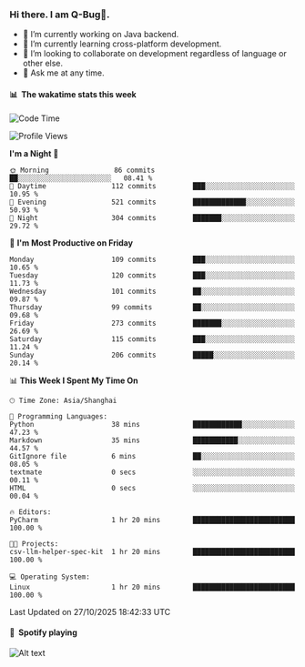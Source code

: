 ### Hi there. I am Q-Bug🐞.

- 🔭 I’m currently working on Java backend.
- 🌱 I’m currently learning cross-platform development.
- 👯 I’m looking to collaborate on development regardless of language or other else.
- 💬 Ask me at any time.

#### 📊 &nbsp;**The wakatime stats this week**  
<!--START_SECTION:waka-->
![Code Time](http://img.shields.io/badge/Code%20Time-369%20hrs%2024%20mins-blue)

![Profile Views](http://img.shields.io/badge/Profile%20Views-0-blue)

**I'm a Night 🦉** 

```text
🌞 Morning                86 commits          ██░░░░░░░░░░░░░░░░░░░░░░░   08.41 % 
🌆 Daytime                112 commits         ███░░░░░░░░░░░░░░░░░░░░░░   10.95 % 
🌃 Evening                521 commits         █████████████░░░░░░░░░░░░   50.93 % 
🌙 Night                  304 commits         ███████░░░░░░░░░░░░░░░░░░   29.72 % 
```
📅 **I'm Most Productive on Friday** 

```text
Monday                   109 commits         ███░░░░░░░░░░░░░░░░░░░░░░   10.65 % 
Tuesday                  120 commits         ███░░░░░░░░░░░░░░░░░░░░░░   11.73 % 
Wednesday                101 commits         ██░░░░░░░░░░░░░░░░░░░░░░░   09.87 % 
Thursday                 99 commits          ██░░░░░░░░░░░░░░░░░░░░░░░   09.68 % 
Friday                   273 commits         ███████░░░░░░░░░░░░░░░░░░   26.69 % 
Saturday                 115 commits         ███░░░░░░░░░░░░░░░░░░░░░░   11.24 % 
Sunday                   206 commits         █████░░░░░░░░░░░░░░░░░░░░   20.14 % 
```


📊 **This Week I Spent My Time On** 

```text
🕑︎ Time Zone: Asia/Shanghai

💬 Programming Languages: 
Python                   38 mins             ████████████░░░░░░░░░░░░░   47.23 % 
Markdown                 35 mins             ███████████░░░░░░░░░░░░░░   44.57 % 
GitIgnore file           6 mins              ██░░░░░░░░░░░░░░░░░░░░░░░   08.05 % 
textmate                 0 secs              ░░░░░░░░░░░░░░░░░░░░░░░░░   00.11 % 
HTML                     0 secs              ░░░░░░░░░░░░░░░░░░░░░░░░░   00.04 % 

🔥 Editors: 
PyCharm                  1 hr 20 mins        █████████████████████████   100.00 % 

🐱‍💻 Projects: 
csv-llm-helper-spec-kit  1 hr 20 mins        █████████████████████████   100.00 % 

💻 Operating System: 
Linux                    1 hr 20 mins        █████████████████████████   100.00 % 
```


 Last Updated on 27/10/2025 18:42:33 UTC
<!--END_SECTION:waka-->

#### 🎵 &nbsp;**Spotify playing**  
![Alt text](https://spotify-recently-played-readme.vercel.app/api?user=e5y1o4x7kdt9kf2blu4wvmb4s&unique={true|1|on|yes})
